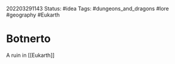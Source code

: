 202203291143
Status: #idea
Tags: #dungeons_and_dragons #lore #geography #Eukarth 

# Botnerto
A ruin in [[Eukarth]]